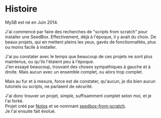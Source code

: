 # Histoire

MySB est né en Juin 2014.

J'ai commencé par faire des recherches de "scripts from scratch" pour installer une SeedBox. Effectivement, déjà à l'époque, il y avait du choix. De beaux projets, qui en mettent pleins les yeux, gavés de fonctionnalités, plus ou moins facile à installer.

J'ai pu constater avec le temps que beaucoup de ces projets ne sont plus maintenus, ou qu'ils l'étaient peu à l'époque.  
J'en essayé beaucoup, trouvant des choses sympathiques à gauche et à droite. Mais aucun avec un ensemble complet, ou alors trop complet.

Mais au fur et à mesure, force est de constater, qu'aucun, je dis bien aucun tutoriels ou scripts, ne parlaient de sécurité.

J'ai donc trouver un projet, simple, suffisamment complet selon moi, et je l'ai forké.  
Projet créé par [Notos](https://github.com/notos) et se nommant [seedbox-from-scratch](https://github.com/Notos/seedbox-from-scratch).  
Je l'ai ensuite fait évolué.


